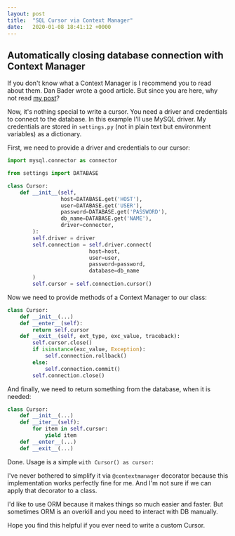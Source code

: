 ```yaml
---
layout: post
title:  "SQL Cursor via Context Manager"
date:   2020-01-08 18:41:12 +0000
---
```


## Automatically closing database connection with Context Manager

If you don't know what a Context Manager is I recommend you to read about them. Dan Bader wrote a good article. But since you are here, why not read [my post](https://cos-of-me.github.io/blog/2019/11/04/why-context-manager-is-useful.html)?

Now, it's nothing special to write a cursor. You need a driver and credentials to connect to the database. In this example I'll use MySQL driver. My credentials are stored in `settings.py` (not in plain text but environment variables) as a dictionary.

First, we need to provide a driver and credentials to our cursor:

```python
import mysql.connector as connector

from settings import DATABASE

class Cursor:
    def __init__(self,
                 host=DATABASE.get('HOST'),
                 user=DATABASE.get('USER'),
                 password=DATABASE.get('PASSWORD'),
                 db_name=DATABASE.get('NAME'),
                 driver=connector,
        ):
        self.driver = driver
        self.connection = self.driver.connect(
                          host=host,
                          user=user,
                          password=password,
                          database=db_name
        )
        self.cursor = self.connection.cursor()
```

Now we need to provide methods of a Context Manager to our class:

```python
class Cursor:
    def __init__(...)
    def __enter__(self):
        return self.cursor
    def __exit__(self, ext_type, exc_value, traceback):
        self.cursor.close()
        if isinstance(exc_value, Exception):
            self.connection.rollback()
        else:
            self.connection.commit()
        self.connection.close()
```

And finally, we need to return something from the database, when it is needed:

```python
class Cursor:
    def __init__(...)
    def __iter__(self):
        for item in self.cursor:
            yield item
    def __enter__(...)
    def __exit__(...)
```

Done. Usage is a simple `with Cursor() as cursor:`

I've never bothered to simplify it via `@contextmanager` decorator because this implementation works perfectly fine for me. And I'm not sure if we can apply that decorator to a class.

I'd like to use ORM because it makes things so much easier and faster. But sometimes ORM is an overkill and you need to interact with DB manually.

Hope you find this helpful if you ever need to write a custom Cursor.
